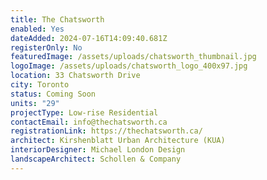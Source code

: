 ```yaml
---
title: The Chatsworth
enabled: Yes
dateAdded: 2024-07-16T14:09:40.681Z
registerOnly: No
featuredImage: /assets/uploads/chatsworth_thumbnail.jpg
logoImage: /assets/uploads/chatsworth_logo_400x97.jpg
location: 33 Chatsworth Drive
city: Toronto
status: Coming Soon
units: "29"
projectType: Low-rise Residential
contactEmail: info@thechatsworth.ca
registrationLink: https://thechatsworth.ca/
architect: Kirshenblatt Urban Architecture (KUA)
interiorDesigner: Michael London Design
landscapeArchitect: Schollen & Company
---
```

